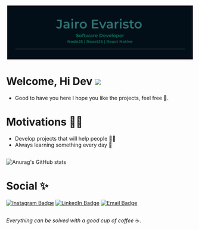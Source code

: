 ![capa_github](./logo.png) 

# Welcome, Hi Dev <img src="https://raw.githubusercontent.com/kaueMarques/kaueMarques/master/hi.gif" width="30px">
- Good to have you here I hope you like the projects, feel free :tada:.

# Motivations :no_good_man:

- Develop projects that will help people :man_technologist:
- Always learning something every day :pencil:

##

![Anurag's GitHub stats](https://github-readme-stats.vercel.app/api?username=jairoevaristo&theme=dark&show_icons=true)

##

# Social :sparkles:

[![Instagram Badge](https://img.shields.io/badge/Instagram-@jairoevaristo12-%23E4405F?style=for-the-badge&logo=instagram&logoColor=white)](https://instagram.com/jairo_evaristo12)
[![LinkedIn Badge](https://img.shields.io/badge/linkedin-jairoevaristo-%0984e3?style=for-the-badge&logo=linkedin&logoColor=white)](https://linkedin.com/in/jairoevaristo)
[![Email Badge](https://img.shields.io/badge/Email-jairoevaristodev-%c23616?style=for-the-badge&logo=email&logoColor=white)](jairoevaristodev@gmail.com)

##

*Everything can be solved with a good cup of coffee* :coffee:.

